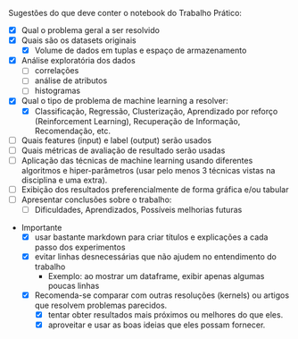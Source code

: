 
Sugestões do que deve conter o notebook do Trabalho Prático:

- [x] Qual o problema geral a ser resolvido
- [x] Quais são os datasets originais
    - [x] Volume de dados em tuplas e espaço de armazenamento
- [x] Análise exploratória dos dados
    - [ ] correlações
    - [ ] análise de atributos
    - [ ] histogramas
- [x] Qual o tipo de problema de machine learning a resolver:
    - [x] Classificação, Regressão, Clusterização, Aprendizado por reforço (Reinforcement Learning), Recuperação de Informação, Recomendação, etc.
- [ ] Quais features (input) e label (output) serão usados
- [ ] Quais métricas de avaliação de resultado serão usadas
- [ ] Aplicação das técnicas de machine learning usando diferentes algoritmos e hiper-parâmetros (usar pelo menos 3 técnicas vistas na disciplina e uma extra).
- [ ] Exibição dos resultados preferencialmente de forma gráfica e/ou tabular
- [ ] Apresentar conclusões sobre o trabalho:
    - [ ] Dificuldades, Aprendizados, Possíveis melhorias futuras

- Importante
    - [x] usar bastante markdown para criar títulos e explicações a cada passo dos experimentos
    - [x] evitar linhas desnecessárias que não ajudem no entendimento do trabalho
       - Exemplo: ao mostrar um dataframe, exibir apenas algumas poucas linhas
    - [x] Recomenda-se comparar com outras resoluções (kernels) ou artigos que resolvem problemas parecidos.
        - [x] tentar obter resultados mais próximos ou melhores do que eles.
        - [x] aproveitar e usar as boas ideias que eles possam fornecer.
